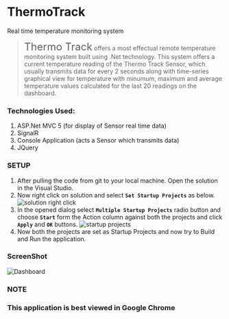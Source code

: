 # ThermoTrack
Real time temperature monitoring system
 <blockquote class="text-justify">
        <span style="font-size:x-large;">Thermo Track</span> offers a most effectual remote temperature monitoring system built using .Net technology.
        This system offers a current temperature reading of the Thermo Track Sensor, which usually transmits data for every 2 seconds along with
        time-series graphical view for temperature with minumum, maximum and average temperature values calculated for the last 20 readings on the dashboard.
 </blockquote>

### Technologies Used:

1) ASP.Net MVC 5 (for display of Sensor real time data)
2) SignalR
3) Console Application (acts a Sensor which transmits data)
4) JQuery

### SETUP
1) After pulling the code from git to your local machine. Open the solution in the Visual Studio.
2) Now right click on solution and select **`Set Startup Projects`** as below.
![solution right click](https://user-images.githubusercontent.com/27807217/51087050-240d3000-1774-11e9-8ba4-45e1de521360.png)
3) In the opened dialog select **`Multiple Startup Projects`** radio button and choose **`Start`** form the Action column against both the projects and click **`Apply`** and **`OK`** buttons.
![startup projects](https://user-images.githubusercontent.com/27807217/51087078-63d41780-1774-11e9-8035-82e7a132a4c0.png)
4) Now both the projects are set as Startup Projects and now try to Build and Run the application.

### ScreenShot
![Dashboard](https://user-images.githubusercontent.com/27807217/51086385-5024b300-176c-11e9-97de-b4640575e640.jpg)

### NOTE
### This application is best viewed in Google Chrome

